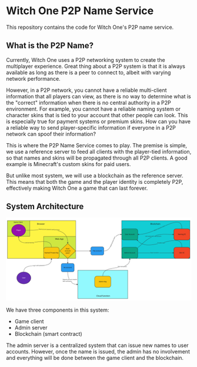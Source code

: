 # Witch One P2P Name Service

This repository contains the code for Witch One's P2P name service.

## What is the P2P Name?

Currently, Witch One uses a P2P networking system to create the multiplayer experience.
Great thing about a P2P system is that it is always available as long as there is a peer to connect to, albeit with varying network performance.

However, in a P2P network, you cannot have a reliable multi-client information that all players can view, as there is no way to determine what is the "correct" information when there is no central authority in a P2P environment.
For example, you cannot have a reliable naming system or character skins that is tied to your account that other people can look.
This is especially true for payment systems or premium skins.
How can you have a reliable way to send player-specific information if everyone in a P2P network can spoof their information?

This is where the P2P Name Service comes to play.
The premise is simple, we use a reference server to feed all clients with the player-tied information, so that names and skins will be propagated through all P2P clients.
A good example is Minecraft's custom skins for paid users.

But unlike most system, we will use a blockchain as the reference server.
This means that both the game and the player identity is completely P2P, effectively making Witch One a game that can last forever.

## System Architecture

![diagram](img/p2p-name-diagram.jpg)

We have three components in this system:

- Game client
- Admin server
- Blockchain (smart contract)

The admin server is a centralized system that can issue new names to user accounts.
However, once the name is issued, the admin has no involvement and everything will be done between the game client and the blockchain.
